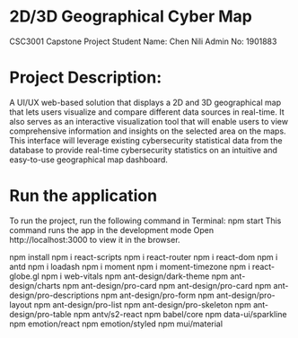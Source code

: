 # 2D/3D Geographical Cyber Map 

CSC3001 Capstone Project
Student Name: Chen Nili
Admin No: 1901883

# Project Description: 
A UI/UX web-based solution that displays a 2D and 3D geographical map that lets users visualize and compare different data sources in real-time. It also serves as an interactive visualization tool that will enable users to view comprehensive information and insights on the selected area on the maps. This interface will leverage existing cybersecurity statistical data from the database to provide real-time cybersecurity statistics on an intuitive and easy-to-use geographical map dashboard. 

# Run the application 

To run the project, run the following command in Terminal:
npm start
This command runs the app in the development mode Open http://localhost:3000 to view it in the browser.

npm install
npm i react-scripts
npm i react-router
npm i react-dom
npm i antd
npm i loadash 
npm i moment
npm i moment-timezone
npm i react-globe.gl
npm i web-vitals
npm ant-design/dark-theme
npm ant-design/charts
npm ant-design/pro-card
npm ant-design/pro-card
npm ant-design/pro-descriptions
npm ant-design/pro-form
npm ant-design/pro-layout
npm ant-design/pro-list
npm ant-design/pro-skeleton
npm ant-design/pro-table
npm antv/s2-react
npm babel/core
npm data-ui/sparkline
npm emotion/react
npm emotion/styled
npm mui/material

